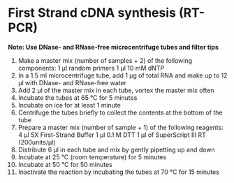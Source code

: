 # First Strand cDNA synthesis (RT-PCR)

**Note: Use DNase- and RNase-free microcentrifuge tubes and filter tips**

1. Make a master mix (number of samples + 2) of the following components:
	1 μl random primers
	1 μl 10 mM dNTP
2. In a 1.5 ml microcentrifuge tube, add 1 μg of total RNA and make up to 12 μl with DNase- and RNase-free water
3. Add 2 μl of the master mix in each tube, vortex the master mix often
4. Incubate the tubes at 65 °C for 5 minutes
5. Incubate on ice for at least 1 minute
6. Centrifuge the tubes briefly to collect the contents at the bottom of the tube
7. Prepare a master mix (number of sample + 1) of the following reagents:
	4 μl 5X First-Strand Buffer
	1 μl 0.1 M DTT
	1 μl of SuperScript III RT (200units/μl)
8. Distribute 6 μl in each tube and mix by gently pipetting up and down
9. Incubate at 25 °C (room temperature) for 5 minutes
10. Incubate at 50 °C for 50 minutes
11. Inactivate the reaction by incubating the tubes at 70 °C for 15 minutes